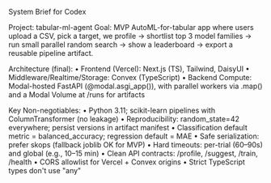 System Brief for Codex

Project: tabular-ml-agent
Goal: MVP AutoML-for-tabular app where users upload a CSV, pick a target, we profile → shortlist top 3 model families → run small parallel random search → show a leaderboard → export a reusable pipeline artifact.

Architecture (final):
	•	Frontend (Vercel): Next.js (TS), Tailwind, DaisyUI
	•	Middleware/Realtime/Storage: Convex (TypeScript)
	•	Backend Compute: Modal-hosted FastAPI (@modal.asgi_app()), with parallel workers via .map() and a Modal Volume at /runs for artifacts

Key Non-negotiables:
	•	Python 3.11; scikit-learn pipelines with ColumnTransformer (no leakage)
	•	Reproducibility: random_state=42 everywhere; persist versions in artifact manifest
	•	Classification default metric = balanced_accuracy; regression default = MAE
	•	Safe serialization: prefer skops (fallback joblib OK for MVP)
	•	Hard timeouts: per-trial (60–90s) and global (e.g., 10–15 min)
	•	Clean API contracts: /profile, /suggest, /train, /health
	•	CORS allowlist for Vercel + Convex origins
	• Strict TypeScript types don't use "any"
